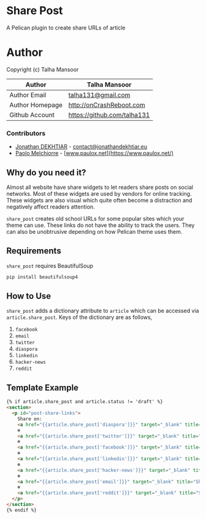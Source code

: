 # Share Post

A Pelican plugin to create share URLs of article

# Author

Copyright (c) Talha Mansoor

Author          | Talha Mansoor
----------------|-----
Author Email    | talha131@gmail.com
Author Homepage | http://onCrashReboot.com
Github Account  | https://github.com/talha131

### Contributors

* [Jonathan DEKHTIAR](https://github.com/DEKHTIARJonathan) - contact@jonathandekhtiar.eu
* [Paolo Melchiorre](https://github.com/pauloxnet) - [www.paulox.net](https://www.paulox.net/)

## Why do you need it?

Almost all website have share widgets to let readers share posts on social
networks. Most of these widgets are used by vendors for online tracking. These
widgets are also visual which quite often become a distraction and negatively
affect readers attention.

`share_post` creates old school URLs for some popular sites which your theme
can use. These links do not have the ability to track the users. They can also
be unobtrusive depending on how Pelican theme uses them.

## Requirements

`share_post` requires BeautifulSoup

```bash
pip install beautifulsoup4
```

## How to Use

`share_post` adds a dictionary attribute to `article` which can be accessed via
`article.share_post`. Keys of the dictionary are as follows,

1. `facebook`
1. `email`
1. `twitter`
1. `diaspora`
1. `linkedin`
1. `hacker-news`
1. `reddit`

## Template Example

```html
{% if article.share_post and article.status != 'draft' %}
<section>
  <p id="post-share-links">
    Share on:
    <a href="{{article.share_post['diaspora']}}" target="_blank" title="Share on Diaspora">Diaspora*</a>
    ❄
    <a href="{{article.share_post['twitter']}}" target="_blank" title="Share on Twitter">Twitter</a>
    ❄
    <a href="{{article.share_post['facebook']}}" target="_blank" title="Share on Facebook">Facebook</a>
    ❄
    <a href="{{article.share_post['linkedin']}}" target="_blank" title="Share on LinkedIn">LinkedIn</a>
    ❄
    <a href="{{article.share_post['hacker-news']}}" target="_blank" title="Share on HackerNews">HackerNews</a>
    ❄
    <a href="{{article.share_post['email']}}" target="_blank" title="Share via Email">Email</a>
    ❄
    <a href="{{article.share_post['reddit']}}" target="_blank" title="Share via Reddit">Reddit</a>
  </p>
</section>
{% endif %}
```
